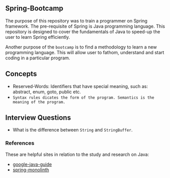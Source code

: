 ## Spring-Bootcamp

The purpose of this repository was to train a programmer on Spring framework. The pre-requisite of Spring 
is Java programming language. This repository is designed to cover the fundamentals of Java to speed-up the 
user to learn Spring efficiently.

Another purpose of the `bootcamp` is to find a methodology to learn a new programming language. This will allow
user to fathom, understand and start coding in a particular program.

## Concepts

- Reserved-Words: Identifiers that have special meaning, such as: abstract, enum, goto, public etc.
- `Syntax rules dicates the form of the program. Semantics is the meaning of the program.`

## Interview Questions

- What is the difference between `String` and `StringBuffer`.

### References

These are helpful sites in relation to the study and research on Java:

- [google-java-guide](https://google.github.io/styleguide/javaguide.html)
- [spring-monolinth](https://spring.io/blog/2022/10/21/introducing-spring-modulith)

